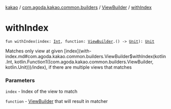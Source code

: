 [kakao](../../index.md) / [com.agoda.kakao.common.builders](../index.md) / [ViewBuilder](index.md) / [withIndex](./with-index.md)

# withIndex

`fun withIndex(index: `[`Int`](https://kotlinlang.org/api/latest/jvm/stdlib/kotlin/-int/index.html)`, function: `[`ViewBuilder`](index.md)`.() -> `[`Unit`](https://kotlinlang.org/api/latest/jvm/stdlib/kotlin/-unit/index.html)`): `[`Unit`](https://kotlinlang.org/api/latest/jvm/stdlib/kotlin/-unit/index.html)

Matches only view at given [index](with-index.md#com.agoda.kakao.common.builders.ViewBuilder$withIndex(kotlin.Int, kotlin.Function1((com.agoda.kakao.common.builders.ViewBuilder, kotlin.Unit)))/index), if there are multiple views that matches

### Parameters

`index` - Index of the view to match

`function` - [ViewBuilder](index.md) that will result in matcher